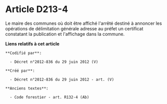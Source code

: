 # Article D213-4

Le maire des communes où doit être affiché l'arrêté destiné à annoncer les opérations de délimitation générale adresse au
préfet un certificat constatant la publication et l'affichage dans la commune.

**Liens relatifs à cet article**

	**Codifié par**:

	  - Décret n°2012-836 du 29 juin 2012 (V)

	**Créé par**:

	  - Décret n°2012-836 du 29 juin 2012 - art. (V)

	**Anciens textes**:

	  - Code forestier - art. R132-4 (Ab)
